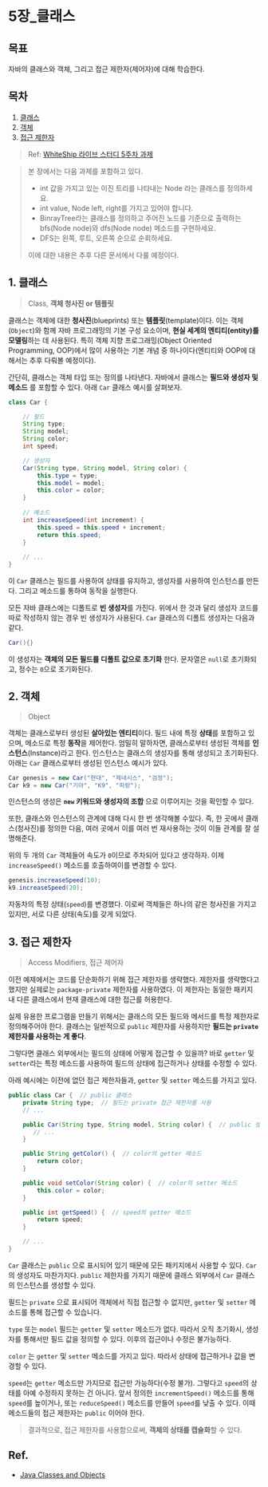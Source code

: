 # 5장_클래스

## 목표

자바의 클래스와 객체, 그리고 접근 제한자(제어자)에 대해 학습한다.

## 목차

1. [클래스](#1-클래스) 
2. [객체](#2-객체)
3. [접근 제한자](#3-접근-제한자)

> Ref: [WhiteShip 라이브 스터디 5주차 과제](https://github.com/whiteship/live-study/issues/5)

> 본 장에서는 다음 과제를 포함하고 있다.
>
> - int 값을 가지고 있는 이진 트리를 나타내는 Node 라는 클래스를 정의하세요.
> - int value, Node left, right를 가지고 있어야 합니다.
> - BinrayTree라는 클래스를 정의하고 주어진 노드를 기준으로 출력하는 bfs(Node node)와 dfs(Node node) 메소드를 구현하세요.
> - DFS는 왼쪽, 루트, 오른쪽 순으로 순회하세요.
>
> 이에 대한 내용은 추후 다른 문서에서 다룰 예정이다.

## 1. 클래스

> Class, **객체 청사진 or 템플릿**

클래스는 객체에 대한 **청사진**(blueprints) 또는 **템플릿**(template)이다. 이는 객체(`Object`)와 함께 자바 프로그래밍의 기본 구성 요소이며,  **현실 세계의 엔티티(entity)를 모델링**하는 데 사용된다. 특히 객체 지향 프로그래밍(Object Oriented Programming, OOP)에서 많이 사용하는 기본 개념 중 하나이다(엔티티와 OOP에 대해서는 추후 다뤄볼 예정이다).

간단히, 클래스는 객체 타입 또는 정의를 나타낸다. 자바에서 클래스는 **필드와 생성자 및 메소드** 를 포함할 수 있다. 아래 `Car` 클래스 예시를 살펴보자.

```java
class Car {

    // 필드
    String type;
    String model;
    String color;
    int speed;

    // 생성자
    Car(String type, String model, String color) {
        this.type = type;
        this.model = model;
        this.color = color;
    }
    
    // 메소드
    int increaseSpeed(int increment) {
        this.speed = this.speed + increment;
        return this.speed;
    }
    
    // ...
}
```

이 `Car` 클래스는 필드를 사용하여 상태를 유지하고, 생성자를 사용하여 인스턴스를 만든다. 그리고 메소드를 통하여 동작을 실행한다.

모든 자바 클래스에는 디폴트로 **빈 생성자**를 가진다. 위에서 한 것과 달리 생성자 코드를 따로 작성하지 않는 경우 빈 생성자가 사용된다. `Car` 클래스의 디폴트 생성자는 다음과 같다.

```java
Car(){}
```

이 생성자는 **객체의 모든 필드를 디폴트 값으로 초기화** 한다. 문자열은 `null`로 초기화되고, 정수는 `0`으로 초기화된다.

## 2. 객체

> Object

객체는 클래스로부터 생성된 **살아있는 엔티티**이다. 필드 내에 특정 **상태**를 포함하고 있으며, 메소드로 특정 **동작**을 제어한다. 엄밀히 말하자면, 클래스로부터 생성된 객체를 **인스턴스**(Instance)라고 한다. 인스턴스는 클래스의 생성자를 통해 생성되고 초기화된다. 아래는 `Car` 클래스로부터 생성된 인스턴스 예시가 있다.

```java
Car genesis = new Car("현대", "제네시스", "검정");
Car k9 = new Car("기아", "K9", "파랑");
```

인스턴스의 생성은  **`new` 키워드와 생성자의 조합** 으로 이루어지는 것을 확인할 수 있다.

또한, 클래스와 인스턴스의 관계에 대해 다시 한 번 생각해볼 수있다. 즉, 한 곳에서 클래스(청사진)를 정의한 다음, 여러 곳에서 이를 여러 번 재사용하는 것이 이들 관계를 잘 설명해준다.

위의 두 개의 `Car` 객체들어 속도가 `0`이므로 주차되어 있다고 생각하자. 이제 `increaseSpeed()` 메소드를 호출하여이를 변경할 수 있다.

```java
genesis.increaseSpeed(10);
k9.increaseSpeed(20);
```

자동차의 특정 상태(`speed`)를 변경했다. 이로써 객체들은 하나의 같은 청사진을 가지고 있지만, 서로 다른 상태(속도)를 갖게 되었다.

## 3. 접근 제한자

>  Access Modifiers, 접근 제어자

이전 예제에서는 코드를 단순화하기 위해 접근 제한자를 생략했다. 제한자를 생략했다고 했지만 실제로는 `package-private` 제한자를 사용하였다. 이 제한자는 동일한 패키지 내 다른 클래스에서 현재 클래스에 대한 접근를 허용한다. 

실제 유용한 프로그램을 만들기 위해서는 클래스의 모든 필드와 메서드를 특정 제한자로 정의해주어야 한다. 클래스는 일반적으로 `public` 제한자를 사용하지만 **필드는 `private` 제한자를 사용하는 게 좋다**.

그렇다면 클래스 외부에서는 필드의 상태에 어떻게 접근할 수 있을까? 바로 `getter` 및 `setter`라는 특정 메소드를 사용하여 필드의 상태에 접근하거나 상태를 수정할 수 있다. 

아래 예시에는 이전에 없던 접근 제한자들과, `getter` 및 `setter` 메소드를 가지고 있다.

```java
public class Car {  // public 클래스
    private String type;  // 필드는 private 접근 제한자를 사용 
    // ...

    public Car(String type, String model, String color) {  // public 생성자
       // ...
    }

    public String getColor() {  // color의 getter 메소드
        return color;
    }

    public void setColor(String color) {  // color의 setter 메소드
        this.color = color;
    }

    public int getSpeed() {  // speed의 getter 메소드
        return speed;
    }

    // ...
}
```

`Car` 클래스는 `public` 으로 표시되어 있기 때문에 모든 패키지에서 사용할 수 있다. `Car`의 생성자도 마찬가지다. `public` 제한자를 가지기 때문에 클래스 외부에서 `Car` 클래스의 인스턴스를 생성할 수 있다.

필드는 `private` 으로 표시되어 객체에서 직접 접근할 수 없지만, `getter` 및 `setter` 메소드를 통해 접근할 수 있습니다.

`type`  또는 `model` 필드는 `getter` 및 `setter` 메소드가 없다. 따라서 오직 초기화시, 생성자를 통해서만 필드 값을 정의할 수 있다. 이후의 접근이나 수정은 불가능하다.

`color` 는 `getter` 및 `setter` 메소드를 가지고 있다. 따라서 상태에 접근하거나 값을 변경할 수 있다. 

 `speed`는 `getter` 메소드만 가지므로 접근만 가능하다(수정 불가). 그렇다고  `speed`의 상태를 아예 수정하지 못하는 건 아니다.  앞서 정의한 `incrementSpeed()` 메소드를 통해 `speed`를 높이거나, 또는 `reduceSpeed()` 메소드를 만들어 `speed`를 낮출 수 있다. 이때 메소드들의 접근 제한자는 `public` 이어야 한다.

> 결과적으로, 접근 제한자를 사용함으로써, **객체의 상태를 캡슐화**할 수 있다.

## Ref.

- [Java Classes and Objects](https://www.baeldung.com/java-classes-objects)